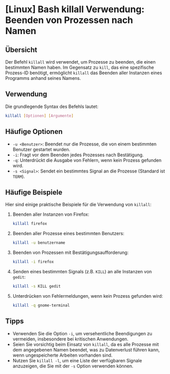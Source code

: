 # [Linux] Bash killall Verwendung: Beenden von Prozessen nach Namen

## Übersicht
Der Befehl `killall` wird verwendet, um Prozesse zu beenden, die einen bestimmten Namen haben. Im Gegensatz zu `kill`, das eine spezifische Prozess-ID benötigt, ermöglicht `killall` das Beenden aller Instanzen eines Programms anhand seines Namens.

## Verwendung
Die grundlegende Syntax des Befehls lautet:

```bash
killall [Optionen] [Argumente]
```

## Häufige Optionen
- `-u <Benutzer>`: Beendet nur die Prozesse, die von einem bestimmten Benutzer gestartet wurden.
- `-i`: Fragt vor dem Beenden jedes Prozesses nach Bestätigung.
- `-q`: Unterdrückt die Ausgabe von Fehlern, wenn kein Prozess gefunden wird.
- `-s <Signal>`: Sendet ein bestimmtes Signal an die Prozesse (Standard ist `TERM`).

## Häufige Beispiele
Hier sind einige praktische Beispiele für die Verwendung von `killall`:

1. Beenden aller Instanzen von Firefox:
   ```bash
   killall firefox
   ```

2. Beenden aller Prozesse eines bestimmten Benutzers:
   ```bash
   killall -u benutzername
   ```

3. Beenden von Prozessen mit Bestätigungsaufforderung:
   ```bash
   killall -i firefox
   ```

4. Senden eines bestimmten Signals (z.B. `KILL`) an alle Instanzen von `gedit`:
   ```bash
   killall -s KILL gedit
   ```

5. Unterdrücken von Fehlermeldungen, wenn kein Prozess gefunden wird:
   ```bash
   killall -q gnome-terminal
   ```

## Tipps
- Verwenden Sie die Option `-i`, um versehentliche Beendigungen zu vermeiden, insbesondere bei kritischen Anwendungen.
- Seien Sie vorsichtig beim Einsatz von `killall`, da es alle Prozesse mit dem angegebenen Namen beendet, was zu Datenverlust führen kann, wenn ungespeicherte Arbeiten vorhanden sind.
- Nutzen Sie `killall -l`, um eine Liste der verfügbaren Signale anzuzeigen, die Sie mit der `-s` Option verwenden können.